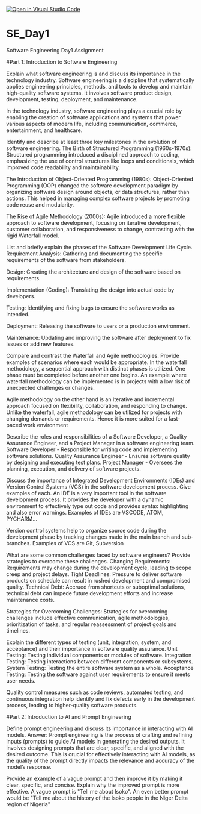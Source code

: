 [![Open in Visual Studio Code](https://classroom.github.com/assets/open-in-vscode-2e0aaae1b6195c2367325f4f02e2d04e9abb55f0b24a779b69b11b9e10269abc.svg)](https://classroom.github.com/online_ide?assignment_repo_id=15555748&assignment_repo_type=AssignmentRepo)
# SE_Day1
Software Engineering Day1 Assignment

#Part 1: Introduction to Software Engineering

Explain what software engineering is and discuss its importance in the technology industry.
Software engineering is a discipline that systematically applies engineering principles, methods, and tools to develop and maintain high-quality software systems. It involves software product design, development, testing, deployment, and maintenance.

In the technology industry, software engineering plays a crucial role by enabling the creation of software applications and systems that power various aspects of modern life, including communication, commerce, entertainment, and healthcare.

Identify and describe at least three key milestones in the evolution of software engineering.
The Birth of Structured Programming (1960s-1970s): Structured programming introduced a disciplined approach to coding, emphasizing the use of control structures like loops and conditionals, which improved code readability and maintainability.

The Introduction of Object-Oriented Programming (1980s): Object-Oriented Programming (OOP) changed the software development paradigm by organizing software design around objects, or data structures, rather than actions. This helped in managing complex software projects by promoting code reuse and modularity.

The Rise of Agile Methodology (2000s): Agile introduced a more flexible approach to software development, focusing on iterative development, customer collaboration, and responsiveness to change, contrasting with the rigid Waterfall model.

List and briefly explain the phases of the Software Development Life Cycle.
Requirement Analysis: Gathering and documenting the specific requirements of the software from stakeholders.

Design: Creating the architecture and design of the software based on requirements.

Implementation (Coding): Translating the design into actual code by developers.

Testing: Identifying and fixing bugs to ensure the software works as intended.

Deployment: Releasing the software to users or a production environment.

Maintenance: Updating and improving the software after deployment to fix issues or add new features.

Compare and contrast the Waterfall and Agile methodologies. Provide examples of scenarios where each would be appropriate.
In the waterfall methodology, a sequential approach with distinct phases is utilized. One phase must be completed before another one begins. An example where waterfall methodology can be implemented is in projects with a low risk of unexpected challenges or changes.

Agile methodology on the other hand is an Iterative and incremental approach focused on flexibility, collaboration, and responding to change. Unlike the waterfall, agile methodology can be utilized for projects with changing demands or requirements. Hence it is more suited for a fast-paced work environment

Describe the roles and responsibilities of a Software Developer, a Quality Assurance Engineer, and a Project Manager in a software engineering team.
Software Developer - Responsible for writing code and implementing software solutions.
Quality Assurance Engineer - Ensures software quality by designing and executing test plans.
Project Manager - Oversees the planning, execution, and delivery of software projects.


Discuss the importance of Integrated Development Environments (IDEs) and Version Control Systems (VCS) in the software development process. Give examples of each.
An IDE is a very important tool in the software development process. It provides the developer with a dynamic environment to effectively type out code and provides syntax highlighting and also error warnings. Examples of IDEs are VSCODE, ATOM, PYCHARM...

Version control systems help to organize source code during the development phase by tracking changes made in the main branch and sub-branches. Examples of VCS are Git, Subversion

What are some common challenges faced by software engineers? Provide strategies to overcome these challenges.
Changing Requirements: Requirements may change during the development cycle, leading to scope creep and project delays.
Tight Deadlines: Pressure to deliver software products on schedule can result in rushed development and compromised quality.
Technical Debt: Accrued from shortcuts or suboptimal solutions, technical debt can impede future development efforts and increase maintenance costs.

Strategies for Overcoming Challenges: Strategies for overcoming challenges include effective communication, agile methodologies, prioritization of tasks, and regular reassessment of project goals and timelines.

Explain the different types of testing (unit, integration, system, and acceptance) and their importance in software quality assurance.
Unit Testing: Testing individual components or modules of software.
Integration Testing: Testing interactions between different components or subsystems.
System Testing: Testing the entire software system as a whole.
Acceptance Testing: Testing the software against user requirements to ensure it meets user needs.

Quality control measures such as code reviews, automated testing, and continuous integration help identify and fix defects early in the development process, leading to higher-quality software products.

#Part 2: Introduction to AI and Prompt Engineering


Define prompt engineering and discuss its importance in interacting with AI models.
Answer: Prompt engineering is the process of crafting and refining inputs (prompts) to guide AI models in generating the desired outputs. It involves designing prompts that are clear, specific, and aligned with the desired outcome. This is crucial for effectively interacting with AI models, as the quality of the prompt directly impacts the relevance and accuracy of the model’s response.

Provide an example of a vague prompt and then improve it by making it clear, specific, and concise. Explain why the improved prompt is more effective.
A vague prompt is "Tell me about Isoko".
An even better prompt would be "Tell me about the history of the Isoko people in the Niger Delta region of Nigeria"
